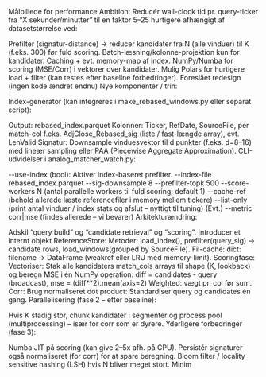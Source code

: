 Målbillede for performance
Ambition: Reducér wall-clock tid pr. query-ticker fra “X sekunder/minutter” til en faktor 5–25 hurtigere afhængigt af datasetstørrelse ved:

Prefilter (signatur-distance) -> reducer kandidater fra N (alle vinduer) til K (f.eks. 300) før fuld scoring.
Batch-læsning/kolonne-projektion kun for kandidater.
Caching + evt. memory-map af index.
NumPy/Numba for scoring (MSE/Corr) i vektorer over kandidater.
Mulig Polars for hurtigere load + filter (kan testes efter baseline forbedringer).
Foreslået redesign (ingen kode ændret endnu)
Nye komponenter / trin:

Index-generator (kan integreres i make_rebased_windows.py eller separat script):

Output: rebased_index.parquet
Kolonner: Ticker, RefDate, SourceFile, per match-col f.eks. AdjClose_Rebased_sig (liste / fast-længde array), evt. LenValid
Signatur: Downsample vinduesvektor til d punkter (f.eks. d=8–16) med lineær sampling eller PAA (Piecewise Aggregate Approximation).
CLI-udvidelser i analog_matcher_watch.py:

--use-index (bool): Aktiver index-baseret prefilter.
--index-file rebased_index.parquet
--sig-downsample 8
--prefilter-topk 500
--score-workers N (antal parallelle workers til fuld scoring; default 1)
--cache-ref (behold allerede læste referencefiler i memory mellem tickere)
--list-only (print antal vinduer / index stats og afslut – nyttigt til tuning)
(Evt.) --metric corr|mse (findes allerede – vi bevarer)
Arkitekturændring:

Adskil “query build” og “candidate retrieval” og “scoring”.
Introducer et internt objekt ReferenceStore:
Metoder: load_index(), prefilter(query_sig) -> candidate rows, load_windows(grouped by SourceFile).
Fil-cache: dict: filename -> DataFrame (weakref eller LRU med memory-limit).
Scoringfase:
Vectoriser: Stak alle kandidaters match_cols arrays til shape (K, lookback) og beregn MSE i én NumPy operation:
diff = candidates - query (broadcast), mse = (diff**2).mean(axis=2)
Weighted: vægt pr. col før sum.
Corr: Brug normaliseret dot product:
Standardiser query og candidates én gang.
Parallelisering (fase 2 – efter baseline):

Hvis K stadig stor, chunk kandidater i segmenter og process pool (multiprocessing) – især for corr som er dyrere.
Yderligere forbedringer (fase 3):

Numba JIT på scoring (kan give 2–5x afh. på CPU).
Persistér signaturer også normaliseret (for corr) for at spare beregning.
Bloom filter / locality sensitive hashing (LSH) hvis N bliver meget stort.
Minim